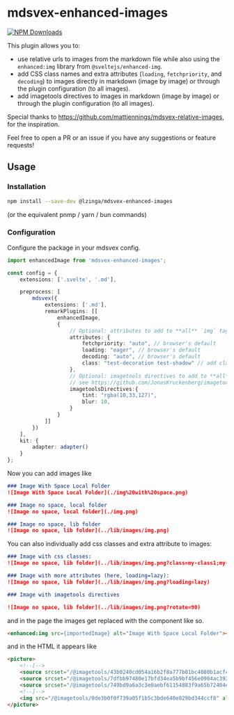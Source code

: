 # mdsvex-enhanced-images
[![NPM Downloads](https://img.shields.io/npm/dt/%40lzinga%2Fmdsvex-enhanced-images)](https://www.npmjs.com/package/@lzinga/mdsvex-enhanced-images)

This plugin allows you to: 
- use relative urls to images from the markdown file while also using the `enhanced:img` library from `@sveltejs/enhanced-img`.
- add CSS class names and extra attributes (`loading`, `fetchpriority`, and `decoding`) to images directly in markdown (image by image) or through the plugin configuration (to all images).
- add imagetools directives to images in markdown (image by image) or through the plugin configuration (to all images).

Special thanks to https://github.com/mattjennings/mdsvex-relative-images, for the inspiration.

Feel free to open a PR or an issue if you have any suggestions or feature requests!

## Usage

### Installation

```bash
npm install --save-dev @lzinga/mdsvex-enhanced-images
```

(or the equivalent pnmp / yarn / bun commands)

### Configuration

Configure the package in your mdsvex config.

```ts
import enhancedImage from 'mdsvex-enhanced-images';

const config = {
	extensions: ['.svelte', '.md'],

	preprocess: [
		mdsvex({
			extensions: ['.md'],
			remarkPlugins: [[
				enhancedImage,
				{
					// Optional: attributes to add to **all** `img` tags
					attributes: {
						fetchpriority: "auto", // browser's default
						loading: "eager", // browser's default
						decoding: "auto", // browser's default
						class: "test-decoration test-shadow" // add classes to all images
					},
					// Optional: imagetools directives to add to **all** `img` tags
					// see https://github.com/JonasKruckenberg/imagetools/blob/main/docs/directives.md#format
					imagetoolsDirectives:{
						tint: "rgba(10,33,127)",
						blur: 10,
					}
				}
			]]
		})
	],
	kit: {
		adapter: adapter()
	}
};

```

Now you can add images like

```markdown
### Image With Space Local Folder
![Image With Space Local Folder](./img%20with%20space.png)

### Image no space, local folder
![Image no space, local folder](./img.png)

### Image no space, lib folder
![Image no space, lib folder](../lib/images/img.png)
```

You can also individually add css classes and extra attribute to images:

```markdown
### Image with css classes:
![Image no space, lib folder](../lib/images/img.png?class=my-class1;my-class2)

### Image with more attributes (here, loading=lazy):
![Image no space, lib folder](../lib/images/img.png?loading=lazy)

### Image with imagetools directives

![Image no space, lib folder](../lib/images/img.png?rotate=90)
```

and in the page the images get replaced with the component like so.

```html
<enhanced:img src={importedImage} alt="Image With Space Local Folder"></enhanced:img>
```

and in the HTML it appears like
```html
<picture>
    <!--[-->
    <source srcset="/@imagetools/43b0240cd054a16b2f8a777b81bc4080b1acf480 64w, /@imagetools/158187b3c4aa0009b5a8dab06fd646564597d12f 128w" type="image/avif" />
    <source srcset="/@imagetools/7dfbb97480e17bfd34ea5b9bf456e0904ac39232 64w, /@imagetools/51b34cea801d67387212057d7d251b64e3bcf3b5 128w" type="image/webp" />
    <source srcset="/@imagetools/749bd9a6a3c3e0aebf61154883f9a65b72404e47 64w, /@imagetools/0de3b0f0f739a05f1b5c3bde640e029bd344ccf8 128w" type="image/png" />
    <!--]-->
    <img src="/@imagetools/0de3b0f0f739a05f1b5c3bde640e029bd344ccf8" alt="abc" width="128" height="128" />
</picture>
```

